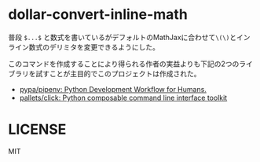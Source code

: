 # dollar-convert-inline-math

普段 `$...$` と数式を書いているがデフォルトのMathJaxに合わせて`\(\)`とインライン数式のデリミタを変更できるようにした。

このコマンドを作成することにより得られる作者の実益よりも下記の2つのライブラリを試すことが主目的でこのプロジェクトは作成された。

* [pypa/pipenv: Python Development Workflow for Humans\.](https://github.com/pypa/pipenv)
* [pallets/click: Python composable command line interface toolkit](https://github.com/pallets/click)

# LICENSE

MIT
